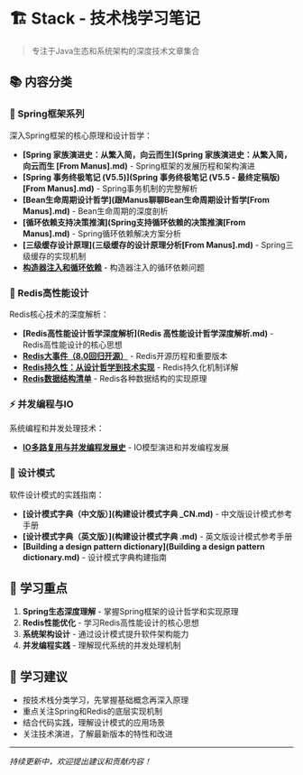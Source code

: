 # 🏗️ Stack - 技术栈学习笔记

> 专注于Java生态和系统架构的深度技术文章集合

## 📚 内容分类

### 🌱 Spring框架系列
深入Spring框架的核心原理和设计哲学：

- **[Spring 家族演进史：从繁入简，向云而生](Spring 家族演进史：从繁入简，向云而生 [From Manus].md)** - Spring框架的发展历程和架构演进
- **[Spring 事务终极笔记 (V5.5)](Spring 事务终极笔记 (V5.5 - 最终定稿版)[From Manus].md)** - Spring事务机制的完整解析
- **[Bean生命周期设计哲学](跟Manus聊聊Bean生命周期设计哲学[From Manus].md)** - Bean生命周期的深度剖析
- **[循环依赖支持决策推演](Spring支持循环依赖的决策推演[From Manus].md)** - Spring循环依赖解决方案分析
- **[三级缓存设计原理](三级缓存的设计原理分析[From Manus].md)** - Spring三级缓存的实现机制
- **[构造器注入和循环依赖](构造器注入和循环依赖.md)** - 构造器注入的循环依赖问题

### 🚀 Redis高性能设计
Redis核心技术的深度解析：

- **[Redis高性能设计哲学深度解析](Redis 高性能设计哲学深度解析.md)** - Redis高性能设计的核心思想
- **[Redis大事件（8.0回归开源）](Redis大事件（8.0回归开源）.md)** - Redis开源历程和重要版本
- **[Redis持久性：从设计哲学到技术实现](Redis持久性：从设计哲学到技术实现.md)** - Redis持久化机制详解
- **[Redis数据结构清单](Redis数据结构清单.md)** - Redis各种数据结构的实现原理

### ⚡ 并发编程与IO
系统编程和并发处理技术：

- **[IO多路复用与并发编程发展史](IO多路复用与并发编程发展史.md)** - IO模型演进和并发编程发展

### 🎯 设计模式
软件设计模式的实践指南：

- **[设计模式字典（中文版）](构建设计模式字典 _CN.md)** - 中文版设计模式参考手册
- **[设计模式字典（英文版）](构建设计模式字典 .md)** - 英文版设计模式参考手册
- **[Building a design pattern dictionary](Building a design pattern dictionary.md)** - 设计模式字典构建指南

## 🎯 学习重点

1. **Spring生态深度理解** - 掌握Spring框架的设计哲学和实现原理
2. **Redis性能优化** - 学习Redis高性能设计的核心思想
3. **系统架构设计** - 通过设计模式提升软件架构能力
4. **并发编程实践** - 理解现代系统的并发处理机制

## 📖 学习建议

- 按技术栈分类学习，先掌握基础概念再深入原理
- 重点关注Spring和Redis的底层实现机制
- 结合代码实践，理解设计模式的应用场景
- 关注技术演进，了解最新版本的特性和改进

---

*持续更新中，欢迎提出建议和贡献内容！*
